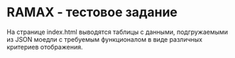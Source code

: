 # RAMAX - тестовое задание
На странице index.html выводятся таблицы с данными, подгружаемыми из JSON моедли с требуемым функционалом в виде различных критериев отображения.

